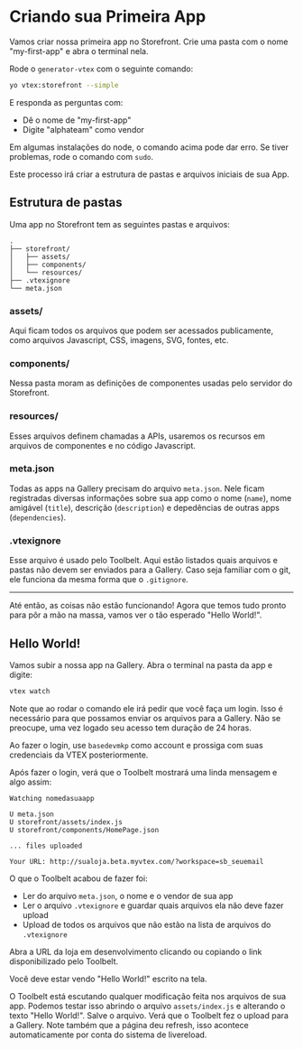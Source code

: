 # Criando sua Primeira App

Vamos criar nossa primeira app no Storefront. Crie uma pasta com o nome "my-first-app" e abra o terminal nela.

Rode o `generator-vtex` com o seguinte comando:
```sh
yo vtex:storefront --simple
```

E responda as perguntas com:

- Dê o nome de "my-first-app"
- Digite "alphateam" como vendor

Em algumas instalações do node, o comando acima pode dar erro. Se tiver problemas, rode o comando com `sudo`.

Este processo irá criar a estrutura de pastas e arquivos iniciais de sua App.

## Estrutura de pastas

Uma app no Storefront tem as seguintes pastas e arquivos:

```
.
├── storefront/
│   ├── assets/
│   ├── components/
│   └── resources/
├── .vtexignore
└── meta.json
```

### assets/

Aqui ficam todos os arquivos que podem ser acessados publicamente, como arquivos Javascript, CSS, imagens, SVG, fontes, etc.

### components/

Nessa pasta moram as definições de componentes usadas pelo servidor do Storefront.

### resources/

Esses arquivos definem chamadas a APIs, usaremos os recursos em arquivos de componentes e no código Javascript.

### meta.json

Todas as apps na Gallery precisam do arquivo `meta.json`. Nele ficam registradas diversas informações sobre sua app como o nome (`name`), nome amigável (`title`), descrição (`description`) e depedências de outras apps (`dependencies`).

### .vtexignore

Esse arquivo é usado pelo Toolbelt. Aqui estão listados quais arquivos e pastas não devem ser enviados para a Gallery. Caso seja familiar com o git, ele funciona da mesma forma que o `.gitignore`.

---

Até então, as coisas não estão funcionando! Agora que temos tudo pronto para pôr a mão na massa, vamos ver o tão esperado "Hello World!".

## Hello World!

Vamos subir a nossa app na Gallery. Abra o terminal na pasta da app e digite:

```sh
vtex watch
```

Note que ao rodar o comando ele irá pedir que você faça um login. Isso é necessário para que possamos enviar os arquivos para a Gallery. Não se preocupe, uma vez logado seu acesso tem duração de 24 horas.

Ao fazer o login, use `basedevmkp` como account e prossiga com suas credenciais da VTEX posteriormente.

Após fazer o login, verá que o Toolbelt mostrará uma linda mensagem e algo assim:

```
Watching nomedasuaapp

U meta.json
U storefront/assets/index.js
U storefront/components/HomePage.json

... files uploaded

Your URL: http://sualoja.beta.myvtex.com/?workspace=sb_seuemail
```

O que o Toolbelt acabou de fazer foi:

- Ler do arquivo `meta.json`, o nome e o vendor de sua app
- Ler o arquivo `.vtexignore` e guardar quais arquivos ela não deve fazer upload
- Upload de todos os arquivos que não estão na lista de arquivos do `.vtexignore`

Abra a URL da loja em desenvolvimento clicando ou copiando o link disponibilizado pelo Toolbelt.

Você deve estar vendo "Hello World!" escrito na tela.

O Toolbelt está escutando qualquer modificação feita nos arquivos de sua app. Podemos testar isso abrindo o arquivo `assets/index.js` e alterando o texto "Hello World!". Salve o arquivo. Verá que o Toolbelt fez o upload para a Gallery. Note também que a página deu refresh, isso acontece automaticamente por conta do sistema de livereload.

